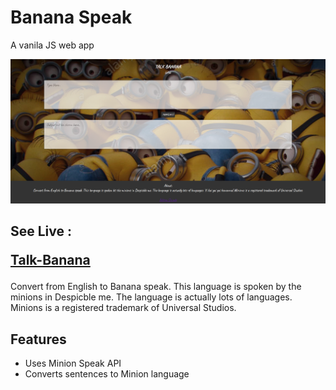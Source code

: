 # Banana Speak

A vanila JS web app

<a href="https://friendly-banana-talk.netlify.app/">
<img src= banana-talk.png ></a>

## See Live : <p class="see-live"><a href="https://friendly-banana-talk.netlify.app/" target="_blank"> Talk-Banana </a> </p>

Convert from English to Banana speak. This language is spoken by the minions in Despicble me.
The language is actually lots of languages.
Minions is a registered trademark of Universal Studios.

## Features

- Uses Minion Speak API
- Converts sentences to Minion language
